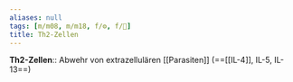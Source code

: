 ```yaml
---
aliases: null
tags: [m/m08, m/m18, f/⚙️, f/🦠]
title: Th2-Zellen
---
```

**Th2-Zellen**:: Abwehr von extrazellulären [[Parasiten]] (==[[IL-4]], IL-5, IL-13==)